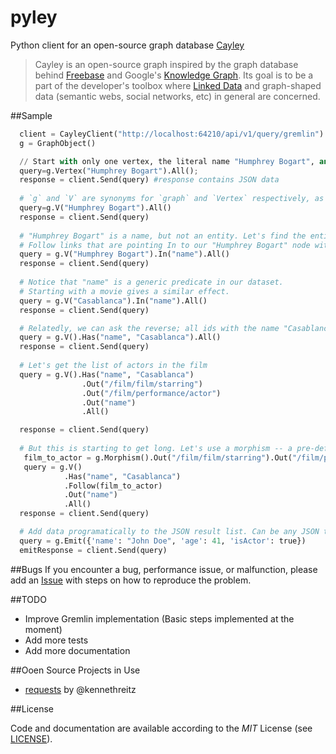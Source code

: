 pyley
=====

Python client for an open-source graph database [Cayley](https://github.com/google/cayley)

> Cayley is an open-source graph inspired by the graph database behind [Freebase](http://freebase.com/) and Google's [Knowledge Graph](http://www.google.com/insidesearch/features/search/knowledge.html). Its goal is to be a part of the developer's toolbox where [Linked Data](http://linkeddata.org/) and graph-shaped data (semantic webs, social networks, etc) in general are concerned.

##Sample

```python
  client = CayleyClient("http://localhost:64210/api/v1/query/gremlin")
  g = GraphObject()

  // Start with only one vertex, the literal name "Humphrey Bogart", and retreive all of them.
  query=g.Vertex("Humphrey Bogart").All();
  response = client.Send(query) #response contains JSON data
  
  # `g` and `V` are synonyms for `graph` and `Vertex` respectively, as they are quite common.
  query=g.V("Humphrey Bogart").All()
  response = client.Send(query)
  
  # "Humphrey Bogart" is a name, but not an entity. Let's find the entities with this name in our dataset.
  # Follow links that are pointing In to our "Humphrey Bogart" node with the predicate "name".
  query = g.V("Humphrey Bogart").In("name").All()
  response = client.Send(query)
  
  # Notice that "name" is a generic predicate in our dataset. 
  # Starting with a movie gives a similar effect.
  query = g.V("Casablanca").In("name").All()
  response = client.Send(query)

  # Relatedly, we can ask the reverse; all ids with the name "Casablanca"
  query = g.V().Has("name", "Casablanca").All()
  response = client.Send(query)
  
  # Let's get the list of actors in the film
  query = g.V().Has("name", "Casablanca")
                .Out("/film/film/starring")
                .Out("/film/performance/actor")
                .Out("name")
                .All()

  response = client.Send(query)
  
  # But this is starting to get long. Let's use a morphism -- a pre-defined path stored in a variable -- as our linkage
   film_to_actor = g.Morphism().Out("/film/film/starring").Out("/film/performance/actor")
   query = g.V()
            .Has("name", "Casablanca")
            .Follow(film_to_actor)
            .Out("name")
            .All()
  response = client.Send(query)

  # Add data programatically to the JSON result list. Can be any JSON type.
  query = g.Emit({'name': "John Doe", 'age': 41, 'isActor': true})
  emitResponse = client.Send(query)
```

##Bugs
If you encounter a bug, performance issue, or malfunction, please add an [Issue](https://github.com/ziyasal/pyley/issues) with steps on how to reproduce the problem.

##TODO
- Improve Gremlin implementation (Basic steps implemented at the moment)
- Add more tests
- Add more documentation

##Ooen Source  Projects in Use
- [requests](https://github.com/kennethreitz/requests) by @kennethreitz

##License

Code and documentation are available according to the *MIT* License (see [LICENSE](https://github.com/ziyasal/pyley/blob/master/LICENSE)).
